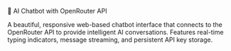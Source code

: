 🤖 AI Chatbot with OpenRouter API

A beautiful, responsive web-based chatbot interface that connects to the OpenRouter API to provide intelligent AI conversations. 
Features real-time typing indicators, message streaming, and persistent API key storage.
